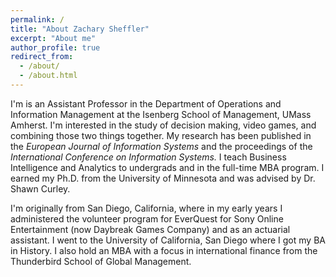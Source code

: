 ```yaml
---
permalink: /
title: "About Zachary Sheffler"
excerpt: "About me"
author_profile: true
redirect_from: 
  - /about/
  - /about.html
---
```


I'm is an Assistant Professor in the Department of Operations and Information Management at the Isenberg School of Management, UMass Amherst. I'm interested in the study of decision making, video games, and combining those two things together. My research has been published in the _European Journal of Information Systems_ and the proceedings of the _International Conference on Information Systems._ I teach Business Intelligence and Analytics to undergrads and in the full-time MBA program. I earned my Ph.D. from the University of Minnesota and was advised by Dr. Shawn Curley.

I'm originally from San Diego, California, where in my early years I administered the volunteer program for EverQuest for Sony Online Entertainment (now Daybreak Games Company) and as an actuarial assistant. I went to the University of California, San Diego where I got my BA in History. I also hold an MBA with a focus in international finance from the Thunderbird School of Global Management.